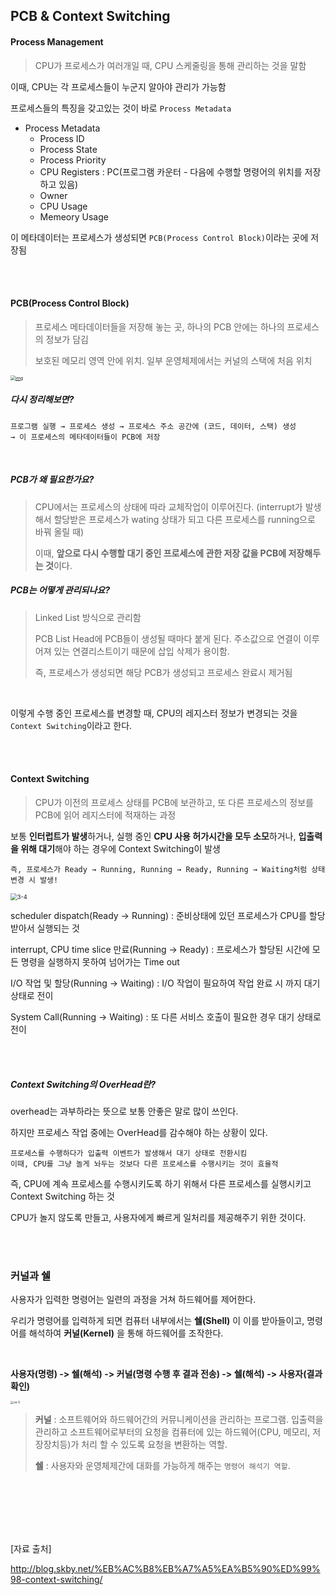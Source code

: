 ## PCB & Context Switching



#### Process Management

> CPU가 프로세스가 여러개일 때, CPU 스케줄링을 통해 관리하는 것을 말함

이때, CPU는 각 프로세스들이 누군지 알아야 관리가 가능함

프로세스들의 특징을 갖고있는 것이 바로 `Process Metadata`

- Process Metadata
  - Process ID
  - Process State
  - Process Priority
  - CPU Registers : PC(프로그램 카운터 - 다음에 수행할 명령어의 위치를 저장하고 있음)
  - Owner
  - CPU Usage
  - Memeory Usage

이 메타데이터는 프로세스가 생성되면 `PCB(Process Control Block)`이라는 곳에 저장됨

<br />

<br />

#### PCB(Process Control Block)

> 프로세스 메타데이터들을 저장해 놓는 곳, 하나의 PCB 안에는 하나의 프로세스의 정보가 담김
>
> 보호된 메모리 영역 안에 위치. 일부 운영체제에서는 커널의 스택에 처음 위치

[<img src="https://camo.githubusercontent.com/6341ca44629c93eb107563ab612ebfc581b2251ae312394b011ea70ee873b523/68747470733a2f2f74312e6461756d63646e2e6e65742f6366696c652f746973746f72792f323536373341353035384632313143323234" alt="img" style="zoom:50%;" />](https://camo.githubusercontent.com/6341ca44629c93eb107563ab612ebfc581b2251ae312394b011ea70ee873b523/68747470733a2f2f74312e6461756d63646e2e6e65742f6366696c652f746973746f72792f323536373341353035384632313143323234)

##### 다시 정리해보면?

```
프로그램 실행 → 프로세스 생성 → 프로세스 주소 공간에 (코드, 데이터, 스택) 생성 
→ 이 프로세스의 메타데이터들이 PCB에 저장
```

<br />

##### PCB가 왜 필요한가요?

> CPU에서는 프로세스의 상태에 따라 교체작업이 이루어진다. (interrupt가 발생해서 할당받은 프로세스가 wating 상태가 되고 다른 프로세스를 running으로 바꿔 올릴 때)
>
> 이때, **앞으로 다시 수행할 대기 중인 프로세스에 관한 저장 값을 PCB에 저장해두는 것**이다.

##### PCB는 어떻게 관리되나요?

> Linked List 방식으로 관리함
>
> PCB List Head에 PCB들이 생성될 때마다 붙게 된다. 주소값으로 연결이 이루어져 있는 연결리스트이기 때문에 삽입 삭제가 용이함.
>
> 즉, 프로세스가 생성되면 해당 PCB가 생성되고 프로세스 완료시 제거됨

<br />

이렇게 수행 중인 프로세스를 변경할 때, CPU의 레지스터 정보가 변경되는 것을 `Context Switching`이라고 한다.

<br />

<br />

#### Context Switching

> CPU가 이전의 프로세스 상태를 PCB에 보관하고, 또 다른 프로세스의 정보를 PCB에 읽어 레지스터에 적재하는 과정

보통 **인터럽트가 발생**하거나, 실행 중인 **CPU 사용 허가시간을 모두 소모**하거나, **입출력을 위해 대기**해야 하는 경우에 Context Switching이 발생

```
즉, 프로세스가 Ready → Running, Running → Ready, Running → Waiting처럼 상태 변경 시 발생!
```

<img src="https://user-images.githubusercontent.com/24764210/110253006-684e9080-7fcb-11eb-9647-00dc17a879d2.png" alt="3-4" style="zoom:67%;" />

scheduler dispatch(Ready → Running) : 준비상태에 있던 프로세스가 CPU를 할당받아서 실행되는 것

interrupt, CPU time slice 만료(Running → Ready) :  프로세스가 할당된 시간에 모든 명령을 실행하지 못하여 넘어가는 Time out

I/O 작업 및 할당(Running → Waiting) : I/O 작업이 필요하여 작업 완료 시 까지 대기 상태로 전이

System Call(Running → Waiting) : 또 다른 서비스 호출이 필요한 경우 대기 상태로 전이

<br />

<br />

##### Context Switching의 OverHead란?

overhead는 과부하라는 뜻으로 보통 안좋은 말로 많이 쓰인다.

하지만 프로세스 작업 중에는 OverHead를 감수해야 하는 상황이 있다.

```
프로세스를 수행하다가 입출력 이벤트가 발생해서 대기 상태로 전환시킴
이때, CPU를 그냥 놀게 놔두는 것보다 다른 프로세스를 수행시키는 것이 효율적
```

즉, CPU에 계속 프로세스를 수행시키도록 하기 위해서 다른 프로세스를 실행시키고 Context Switching 하는 것

CPU가 놀지 않도록 만들고, 사용자에게 빠르게 일처리를 제공해주기 위한 것이다.

<br />

<br />

### **커널과 쉘**

사용자가 입력한 명령어는 일련의 과정을 거쳐 하드웨어를 제어한다.

우리가 명령어를 입력하게 되면 컴퓨터 내부에서는 **쉘(Shell)** 이 이를 받아들이고, 명령어를 해석하여 **커널(Kernel)** 을 통해 하드웨어를 조작한다.

<br />

**사용자(명령) -> 쉘(해석) -> 커널(명령 수행 후 결과 전송) -> 쉘(해석) -> 사용자(결과 확인)**

<img src="https://user-images.githubusercontent.com/24764210/108018518-537d7d80-705b-11eb-84d9-4db80b3ae24e.png" alt="os-5" style="zoom: 33%;" />

> **커널** : 소프트웨어와 하드웨어간의 커뮤니케이션을 관리하는 프로그램. 입출력을 관리하고 소프트웨어로부터의 요청을 컴퓨터에 있는 하드웨어(CPU, 메모리, 저장장치등)가 처리 할 수 있도록 요청을 변환하는 역할.
>
> **쉘** : 사용자와 운영체제간에 대화를 가능하게 해주는 `명령어 해석기 역할`.

<br />

<br />

<br />

<br />

<br />

[자료 출처]

http://blog.skby.net/%EB%AC%B8%EB%A7%A5%EA%B5%90%ED%99%98-context-switching/